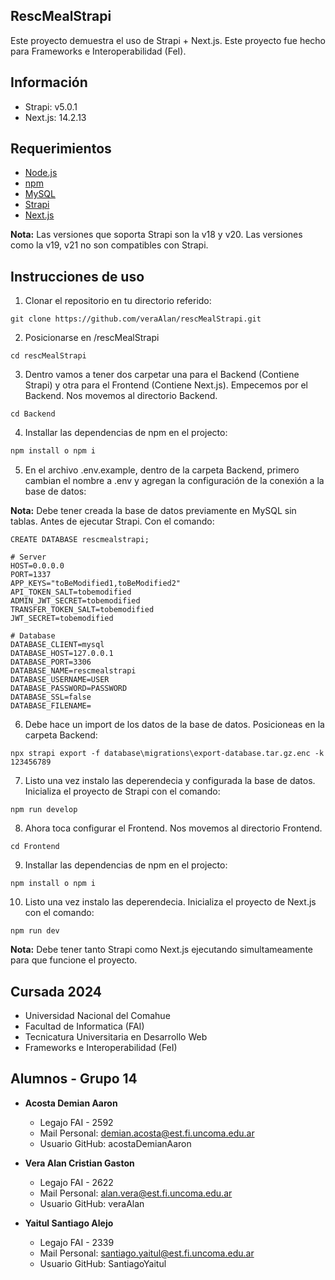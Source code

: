 ##  RescMealStrapi

Este proyecto demuestra el uso de Strapi + Next.js. Este proyecto fue hecho para Frameworks e Interoperabilidad (FeI).

## Información

- Strapi: v5.0.1
- Next.js: 14.2.13

## Requerimientos

- [Node.js](https://nodejs.org/)
- [npm](https://www.npmjs.com)
- [MySQL](https://www.mysql.com)
- [Strapi](https://strapi.io)
- [Next.js](https://nextjs.org)

**Nota:** Las versiones que soporta Strapi son la v18 y v20. Las versiones como la v19, v21 no son compatibles con Strapi.

## Instrucciones de uso

1. Clonar el repositorio en tu directorio referido:

```
git clone https://github.com/veraAlan/rescMealStrapi.git
```

2. Posicionarse en /rescMealStrapi

```
cd rescMealStrapi
```

3. Dentro vamos a tener dos carpetar una para el Backend (Contiene Strapi) y otra para el Frontend (Contiene Next.js). Empecemos por el Backend. Nos movemos al directorio Backend.

```
cd Backend
```

4. Installar las dependencias de npm en el projecto:

```bash
npm install o npm i
```

5. En el archivo .env.example, dentro de la carpeta Backend, primero cambian el nombre a .env y agregan la configuración de la conexión a la base de datos:

**Nota:** Debe tener creada la base de datos previamente en MySQL sin tablas. Antes de ejecutar Strapi. Con el comando:

```
CREATE DATABASE rescmealstrapi;
```

```
# Server
HOST=0.0.0.0
PORT=1337
APP_KEYS="toBeModified1,toBeModified2"
API_TOKEN_SALT=tobemodified
ADMIN_JWT_SECRET=tobemodified
TRANSFER_TOKEN_SALT=tobemodified
JWT_SECRET=tobemodified

# Database
DATABASE_CLIENT=mysql
DATABASE_HOST=127.0.0.1
DATABASE_PORT=3306
DATABASE_NAME=rescmealstrapi
DATABASE_USERNAME=USER
DATABASE_PASSWORD=PASSWORD
DATABASE_SSL=false
DATABASE_FILENAME=
```

6. Debe hace un import de los datos de la base de datos. Posicioneas en la carpeta Backend:

```
npx strapi export -f database\migrations\export-database.tar.gz.enc -k 123456789
```

7. Listo una vez instalo las deperendecia y configurada la base de datos. Inicializa el proyecto de Strapi con el comando:

```
npm run develop
```

8. Ahora toca configurar el Frontend. Nos movemos al directorio Frontend.

```
cd Frontend
```

9. Installar las dependencias de npm en el projecto:

```
npm install o npm i
```

10. Listo una vez instalo las deperendecia. Inicializa el proyecto de Next.js con el comando:

```
npm run dev
```
**Nota:** Debe tener tanto Strapi como Next.js ejecutando simultameamente para que funcione el proyecto.

## Cursada 2024

- Universidad Nacional del Comahue
- Facultad de Informatica (FAI)
- Tecnicatura Universitaria en Desarrollo Web
- Frameworks e Interoperabilidad (FeI)

## Alumnos - Grupo 14

- **Acosta Demian Aaron**

  - Legajo FAI - 2592
  - Mail Personal: demian.acosta@est.fi.uncoma.edu.ar
  - Usuario GitHub: acostaDemianAaron

- **Vera Alan Cristian Gaston**

  - Legajo FAI - 2622
  - Mail Personal: alan.vera@est.fi.uncoma.edu.ar
  - Usuario GitHub: veraAlan

- **Yaitul Santiago Alejo**

  - Legajo FAI - 2339
  - Mail Personal: santiago.yaitul@est.fi.uncoma.edu.ar
  - Usuario GitHub: SantiagoYaitul
